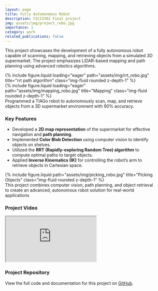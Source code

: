 ```yaml
---
layout: page
title: Fully Automonmous Robot
description: CSCI3302 Final project 
img: assets/img/project_robo.jpg
importance: 1
category: work
related_publications: false
---
```


This project showcases the development of a fully autonomous robot capable of scanning, mapping, and retrieving objects from a simulated 3D supermarket. The project emphasizes LiDAR-based mapping and path planning using advanced robotics algorithms.

<div class="row">
    <div class="col-sm mt-3 mt-md-0">
        {% include figure.liquid loading="eager" path="assets/img/rrt_robo.jpg" title="rrt path algorithm" class="img-fluid rounded z-depth-1" %}
    </div>
    <div class="col-sm mt-3 mt-md-0">
        {% include figure.liquid loading="eager" path="assets/img/mapping_robo.jpg" title="Mapping" class="img-fluid rounded z-depth-1" %}
    </div>
</div>
<div class="caption">
    Programmed a TIAGo robot to autonomously scan, map, and retrieve objects from a 3D supermarket environment with 90% accuracy.
</div>

<div class="key-features mt-4">
  <h3>Key Features</h3>
  <ul>
    <li>Developed a <strong>2D map representation</strong> of the supermarket for effective navigation and <strong>path planning</strong>.</li>
    <li>Implemented <strong>Color Blob Detection</strong> using computer vision to identify objects on shelves.</li>
    <li>Utilized the <strong>RRT (Rapidly-exploring Random Tree) algorithm</strong> to compute optimal paths to target objects.</li>
    <li>Applied <strong>Inverse Kinematics (IK)</strong> for controlling the robot’s arm to retrieve objects in Cartesian space.</li>
  </ul>
</div>

<div class="row justify-content-sm-center">
    <div class="col-sm-8 mt-3 mt-md-0">
        {% include figure.liquid path="assets/img/picking_robo.jpg" title="Picking Objects" class="img-fluid rounded z-depth-1" %}
    </div>
</div>
<div class="caption">
    This project combines computer vision, path planning, and object retrieval to create an advanced, autonomous robot solution for real-world applications
</div>

<div class="project-video mt-4">
  <h3>Project Video</h3>
  <div class="embed-responsive embed-responsive-16by9">
    <iframe class="embed-responsive-item" src="https://www.youtube.com/embed/K8VR4sO6eGA"  
    allow="accelerometer; autoplay; clipboard-write; encrypted-media; gyroscope; picture-in-picture" allowfullscreen>
    </iframe>
  </div>
</div>

<div class="project-repo mt-4">
  <h3>Project Repository</h3>
  <p>View the full code and documentation for this project on <a href="https://github.com/Ales4999/CSCI3302_LabTeam" target="_blank">GitHub</a>.</p>
</div>
